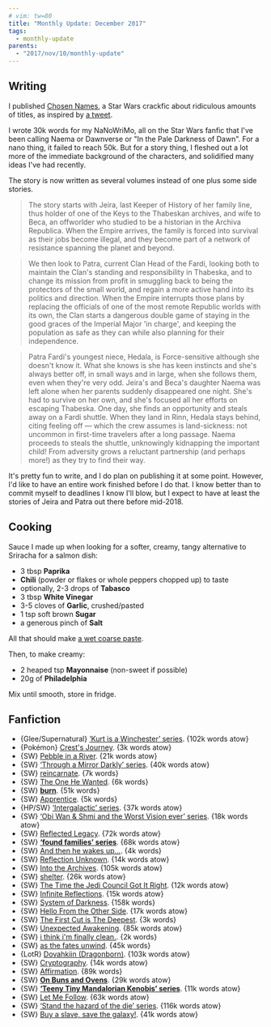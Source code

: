 ```yaml
---
# vim: tw=80
title: "Monthly Update: December 2017"
tags:
  - monthly-update
parents:
  - "2017/nov/10/monthly-update"
---
```


## Writing

I published [Chosen Names](https://archiveofourown.org/works/12722796), a Star
Wars crackfic about ridiculous amounts of titles, as inspired by [a tweet][nn].

I wrote 30k words for my NaNoWriMo, all on the Star Wars fanfic that I've been
calling Naema or Dawnverse or "In the Pale Darkness of Dawn". For a nano thing,
it failed to reach 50k. But for a story thing, I fleshed out a lot more of the
immediate background of the characters, and solidified many ideas I've had
recently.

The story is now written as several volumes instead of one plus some side
stories.

> The story starts with Jeira, last Keeper of History of her family line,
> thus holder of one of the Keys to the Thabeskan archives, and wife to Beca, an
> offworlder who studied to be a historian in the Archiva Republica. When the
> Empire arrives, the family is forced into survival as their jobs become illegal,
> and they become part of a network of resistance spanning the planet and
> beyond.

> We then look to Patra, current Clan Head of the Fardi, looking both to
> maintain the Clan's standing and responsibility in Thabeska, and to change its
> mission from profit in smuggling back to being the protectors of the small
> world, and regain a more active hand into its politics and direction. When the
> Empire interrupts those plans by replacing the officials of one of the most
> remote Republic worlds with its own, the Clan starts a dangerous double game
> of staying in the good graces of the Imperial Major 'in charge', and keeping
> the population as safe as they can while also planning for their independence.

> Patra Fardi's youngest niece, Hedala, is Force-sensitive although she doesn't
> know it. What she knows is she has keen instincts and she's always better off,
> in small ways and in large, when she follows them, even when they're very odd.
> Jeira's and Beca's daughter Naema was left alone when her parents suddenly
> disappeared one night. She's had to survive on her own, and she's focused all
> her efforts on escaping Thabeska. One day, she finds an opportunity and steals
> away on a Fardi shuttle. When they land in Rinn, Hedala stays behind, citing
> feeling off — which the crew assumes is land-sickness: not uncommon in
> first-time travelers after a long passage. Naema proceeds to steals the
> shuttle, unknowingly kidnapping the important child! From adversity grows a
> reluctant partnership (and perhaps more!) as they try to find their way.

It's pretty fun to write, and I do plan on publishing it at some point. However,
I'd like to have an entire work finished before I do that. I know better than to
commit myself to deadlines I know I'll blow, but I expect to have at least the
stories of Jeira and Patra out there before mid-2018.

[nn]: https://twitter.com/NaNoWordSprints/status/930310576214913024

## Cooking

Sauce I made up when looking for a softer, creamy, tangy alternative to
Sriracha for a salmon dish:

- 3 tbsp **Paprika**
- **Chili** (powder or flakes or whole peppers chopped up) to taste
- optionally, 2-3 drops of **Tabasco**
- 3 tbsp **White Vinegar**
- 3-5 cloves of **Garlic**, crushed/pasted
- 1 tsp soft brown **Sugar**
- a generous pinch of **Salt**

All that should make [a wet coarse paste](https://twitter.com/passcod/status/932108438024290304).

Then, to make creamy:

- 2 heaped tsp **Mayonnaise** (non-sweet if possible)
- 20g of **Philadelphia**

Mix until smooth, store in fridge.

## Fanfiction

 - {Glee/Supernatural} [‘Kurt is a Winchester’ series](https://archiveofourown.org/series/51723). {102k words atow}
 - {Pokémon} [Crest's Journey](https://archiveofourown.org/works/9118390). {3k words atow}
 - {SW} [Pebble in a River](https://archiveofourown.org/works/10304777). {21k words atow}
 - {SW} [‘Through a Mirror Darkly’ series](https://archiveofourown.org/series/247897). {40k words atow}
 - {SW} [reincarnate](https://archiveofourown.org/works/3891868). {7k words}
 - {SW} [The One He Wanted](https://archiveofourown.org/works/9871730). {6k words}
 - {SW} **[burn](https://archiveofourown.org/works/10935006)**. {51k words}
 - {SW} [Apprentice](https://archiveofourown.org/works/6059146). {5k words}
 - {HP/SW} [‘Intergalactic’ series](https://archiveofourown.org/series/681911). {37k words atow}
 - {SW} [‘Obi Wan & Shmi and the Worst Vision ever’ series](https://archiveofourown.org/series/494470). {18k words atow}
 - {SW} [Reflected Legacy](https://archiveofourown.org/works/1052303). {72k words atow}
 - {SW} **[‘found families’ series](https://archiveofourown.org/series/432436)**. {68k words atow}
 - {SW} [And then he wakes up...](https://archiveofourown.org/works/8528278). {4k words}
 - {SW} [Reflection Unknown](https://archiveofourown.org/works/12141663). {14k words atow}
 - {SW} [Into the Archives](https://archiveofourown.org/works/908723). {105k words atow}
 - {SW} [shelter](https://archiveofourown.org/works/8415619). {26k words atow}
 - {SW} [The Time the Jedi Council Got It Right](https://archiveofourown.org/works/6030337). {12k words atow}
 - {SW} [Infinite Reflections](https://archiveofourown.org/works/8961607). {15k words atow}
 - {SW} [System of Darkness](https://archiveofourown.org/works/4304679). {158k words}
 - {SW} [Hello From the Other Side](https://archiveofourown.org/works/5671423). {17k words atow}
 - {SW} [The First Cut is The Deepest](https://archiveofourown.org/works/5804425). {3k words}
 - {SW} [Unexpected Awakening](https://archiveofourown.org/works/671597). {85k words atow}
 - {SW} [i think i'm finally clean.](https://archiveofourown.org/works/5568721). {2k words}
 - {SW} [as the fates unwind](https://archiveofourown.org/works/9642863). {45k words}
 - {LotR} [Dovahkiin (Dragonborn)](https://archiveofourown.org/works/1408585). {103k words atow}
 - {SW} [Cryptography](https://archiveofourown.org/works/9141901). {14k words atow}
 - {SW} [Affirmation](https://www.fanfiction.net/s/12441971). {89k words}
 - {SW} **[On Buns and Ovens](https://archiveofourown.org/works/10880460)**. {29k words atow}
 - {SW} **[‘Teeny Tiny Mandalorian Kenobis’ series](https://archiveofourown.org/series/251464)**. {11k words atow}
 - {SW} [Let Me Follow](https://archiveofourown.org/works/8875921). {63k words atow}
 - {SW} [‘Stand the hazard of the die’ series](https://archiveofourown.org/series/712206). {116k words atow}
 - {SW} [Buy a slave, save the galaxy!](https://archiveofourown.org/works/778920). {41k words atow}
